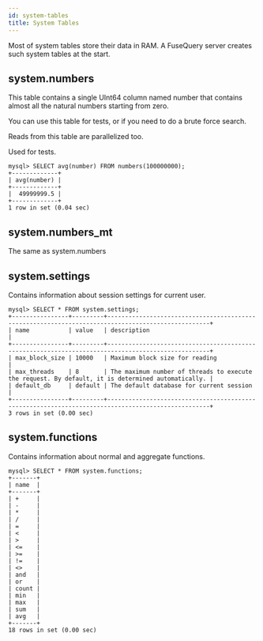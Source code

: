 ```yaml
---
id: system-tables
title: System Tables
---
```


Most of system tables store their data in RAM. A FuseQuery server creates such system tables at the start.

## system.numbers

This table contains a single UInt64 column named number that contains almost all the natural numbers starting from zero.

You can use this table for tests, or if you need to do a brute force search.

Reads from this table are parallelized too.

Used for tests.

```text
mysql> SELECT avg(number) FROM numbers(100000000);
+-------------+
| avg(number) |
+-------------+
|  49999999.5 |
+-------------+
1 row in set (0.04 sec)
```

## system.numbers_mt

The same as system.numbers


## system.settings

Contains information about session settings for current user.

```text
mysql> SELECT * FROM system.settings;
+----------------+---------+---------------------------------------------------------------------------------------------------+
| name           | value   | description                                                                                       |
+----------------+---------+---------------------------------------------------------------------------------------------------+
| max_block_size | 10000   | Maximum block size for reading                                                                    |
| max_threads    | 8       | The maximum number of threads to execute the request. By default, it is determined automatically. |
| default_db     | default | The default database for current session                                                          |
+----------------+---------+---------------------------------------------------------------------------------------------------+
3 rows in set (0.00 sec)
```

## system.functions

Contains information about normal and aggregate functions.

```text
mysql> SELECT * FROM system.functions;
+-------+
| name  |
+-------+
| +     |
| -     |
| *     |
| /     |
| =     |
| <     |
| >     |
| <=    |
| >=    |
| !=    |
| <>    |
| and   |
| or    |
| count |
| min   |
| max   |
| sum   |
| avg   |
+-------+
18 rows in set (0.00 sec)
```